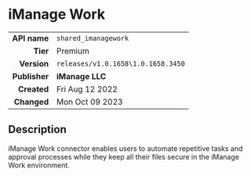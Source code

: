 # iManage Work
| | |
|-:|-|
|**API name**|`shared_imanagework`|
|**Tier**|Premium|
|**Version**|`releases/v1.0.1658\1.0.1658.3450`|
|**Publisher**|**iManage LLC**|
|**Created**|Fri Aug 12 2022|
|**Changed**|Mon Oct 09 2023|

## Description
iManage Work connector enables users to automate repetitive tasks and approval processes while they keep all their files secure in the iManage Work environment.
